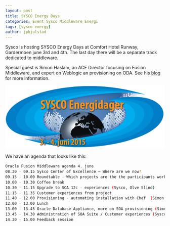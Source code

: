 ```yaml
---
layout: post
title: SYSCO Energy Days
categories: Event Sysco Middleware Energi
tags: [sysco energy]
author: jphjulstad
---
```

Sysco is hosting SYSCO Energy Days at Comfort Hotel Runway, Gardermoen june 3rd and 4th. The last day there will be a separate track dedicated to middleware.

Special guest is Simon Haslam, an ACE Director focusing on Fusion Middleware, and expert on Weblogic an provisioning on ODA. See his [blog](http://www.veriton.co.uk/roller/fmw/page/about) for more information.

![](/images/2015-05-28-sysco-energy-day/SYSCO-Energidager-Bilde-til-web-610x241.png)

We have an agenda that looks like this:

```bash
Oracle Fusion Middleware agenda 4. june
08.30 - 09.15 Sysco Center of Excellence – Where are we now?
09.15 - 10.00 Roundtable - Which projects are the the participants working on?
10.00 - 10.30 Coffee break
10.30 - 11.15 Upgrade to SOA 12c - experiences (Sysco, Olve Slind)
11.15 - 11.35 Customer experiences from project
11.40 - 12.00 Provisioning - automating installation with Chef  (Simon Haslam & Sysco)
12.00 - 13.00 Lunch
13.00 - 13.45 Oracle Database Appliance, more on SOA provisioning (Simon Haslam & Sysco)
13.45 - 14.30 Administration of SOA Suite / Customer experiences (Sysco, Jon Petter Hjulstad)
14.30 - 15.00 Feedback session
```

